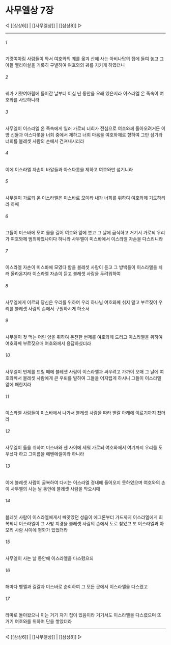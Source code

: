 # 사무엘상 7장

◁ [[삼상6]] | [[사무엘상]] | [[삼상8]] ▷
***

###### 1
기럇여아림 사람들이 와서 여호와의 궤를 옮겨 산에 사는 아비나답의 집에 들여 놓고 그 아들 엘리아살을 거룩히 구별하여 여호와의 궤를 지키게 하였더니

###### 2
궤가 기럇여아림에 들어간 날부터 이십 년 동안을 오래 있은지라 이스라엘 온 족속이 여호와를 사모하니라

###### 3
사무엘이 이스라엘 온 족속에게 일러 가로되 너희가 전심으로 여호와께 돌아오려거든 이방 신들과 아스다롯을 너희 중에서 제하고 너희 마음을 여호와께로 향하여 그만 섬기라 너희를 블레셋 사람의 손에서 건져내시리라

###### 4
이에 이스라엘 자손이 바알들과 아스다롯을 제하고 여호와만 섬기니라

###### 5
사무엘이 가로되 온 이스라엘은 미스바로 모이라 내가 너희를 위하여 여호와께 기도하리라 하매

###### 6
그들이 미스바에 모여 물을 길어 여호와 앞에 붓고 그 날에 금식하고 거기서 가로되 우리가 여호와께 범죄하였나이다 하니라 사무엘이 미스바에서 이스라엘 자손을 다스리니라

###### 7
이스라엘 자손이 미스바에 모였다 함을 블레셋 사람이 듣고 그 방백들이 이스라엘을 치러 올라온지라 이스라엘 자손이 듣고 블레셋 사람을 두려워하여

###### 8
사무엘에게 이르되 당신은 우리를 위하여 우리 하나님 여호와께 쉬지 말고 부르짖어 우리를 블레셋 사람의 손에서 구원하시게 하소서

###### 9
사무엘이 젖 먹는 어린 양을 취하여 온전한 번제를 여호와께 드리고 이스라엘을 위하여 여호와께 부르짖으매 여호와께서 응답하셨더라

###### 10
사무엘이 번제를 드릴 때에 블레셋 사람이 이스라엘과 싸우려고 가까이 오매 그 날에 여호와께서 블레셋 사람에게 큰 우뢰를 발하여 그들을 어지럽게 하시니 그들이 이스라엘 앞에 패한지라

###### 11
이스라엘 사람들이 미스바에서 나가서 블레셋 사람을 따라 벧갈 아래에 이르기까지 쳤더라

###### 12
사무엘이 돌을 취하여 미스바와 센 사이에 세워 가로되 여호와께서 여기까지 우리를 도우셨다 하고 그이름을 에벤에셀이라 하니라

###### 13
이에 블레셋 사람이 굴복하여 다시는 이스라엘 경내에 들어오지 못하였으며 여호와의 손이 사무엘의 사는 날 동안에 블레셋 사람을 막으시매

###### 14
블레셋 사람이 이스라엘에게서 빼앗았던 성읍이 에그론부터 가드까지 이스라엘에게 회복되니 이스라엘이 그 사방 지경을 블레셋 사람의 손에서 도로 찾았고 또 이스라엘과 아모리 사람 사이에 평화가 있었더라

###### 15
사무엘이 사는 날 동안에 이스라엘을 다스렸으되

###### 16
해마다 벧엘과 길갈과 미스바로 순회하여 그 모든 곳에서 이스라엘을 다스렸고

###### 17
라마로 돌아왔으니 이는 거기 자기 집이 있음이라 거기서도 이스라엘을 다스렸으며 또 거기 여호와를 위하여 단을 쌓았더라

***
◁ [[삼상6]] | [[사무엘상]] | [[삼상8]] ▷